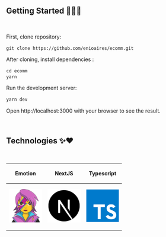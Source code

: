 ## Getting Started 👨‍💻💯

<br>

First, clone repository:

```
git clone https://github.com/enioaires/ecomm.git
```

After cloning, install dependencies :

```
cd ecomm
yarn
```

Run the development server: <br>

```bash
yarn dev
```

Open http://localhost:3000 with your browser to see the result.

<br>

## Technologies ✨❤

<br>

| <p align="center">Emotion</p>                                                     |                          <p align="center">NextJS</p>                           |                                                        <p align="center">Typescript</p> |
| --------------------------------------------------------------------------------- | :-----------------------------------------------------------------------------: | --------------------------------------------------------------------------------------: |
| <p align="center"><img src="./readme/emotion.png" width="90" title="Emotion"></p> | <p align="center"><img src="./readme/nextjs.png" width="90" title="NextJs"></p> | <p align="center"><img src="./readme/typescript.png" width="90" title="Typescript"></p> |
